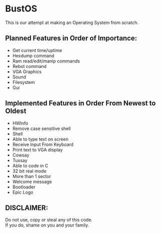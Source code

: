 # BustOS
This is our attempt at making an Operating System from scratch.
## Planned Features in Order of Importance:
- Get current time/uptime
- Hexdump command
- Ram read/edit/manip commands
- Rebot command
- VGA Graphics
- Sound
- Filesystem
- Gui
## Implemented Features in Order From Newest to Oldest
- HWInfo
- Remove case sensitive shell
- Shell
- Able to type text on screen
- Receive Input From Keyboard
- Print text to VGA display
- Cowsay
- Tuxsay
- Able to code in C  
- 32 bit real mode  
- More than 1 sector  
- Welcome message  
- Bootloader
- Epic Logo
## DISCLAIMER:
Do not use, copy or steal any of this code. <br>
If you do, shame on you and your family.
